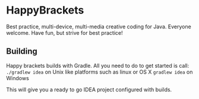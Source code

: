 # HappyBrackets #
Best practice, multi-device, multi-media creative coding for Java. Everyone welcome. Have fun, but strive for best practice!

## Building ##
Happy brackets builds with Gradle. All you need to do to get started is call:
```./gradlew idea``` on Unix like platforms such as linux or OS X
```gradlew idea``` on Windows

This will give you a ready to go IDEA project configured with builds.